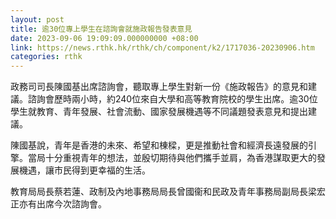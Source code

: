```yaml
---
layout: post
title: 逾30位專上學生在諮詢會就施政報告發表意見
date: 2023-09-06 19:09:09.000000000 +08:00
link: https://news.rthk.hk/rthk/ch/component/k2/1717036-20230906.htm
categories: rthk
---
```


政務司司長陳國基出席諮詢會，聽取專上學生對新一份《施政報告》的意見和建議。諮詢會歷時兩小時，約240位來自大學和高等教育院校的學生出席。逾30位學生就教育、青年發展、社會流動、國家發展機遇等不同議題發表意見和提出建議。 

陳國基說，青年是香港的未來、希望和棟樑，更是推動社會和經濟長遠發展的引擎。當局十分重視青年的想法，並殷切期待與他們攜手並肩，為香港謀取更大的發展機遇，讓市民得到更幸福的生活。

教育局局長蔡若蓮、政制及內地事務局局長曾國衞和民政及青年事務局副局長梁宏正亦有出席今次諮詢會。
 
　
